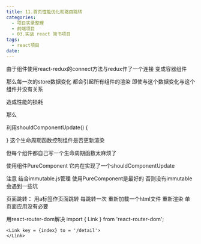 ```yaml
---
title: 11.首页性能优化和路由跳转
categories:
  - 项目实录整理
  - 前端项目
  - 03.实战 react 简书项目
tags:
  - react项目
date:
---
```


由于组件使用react-redux的connect方法与redux作了一个连接 变成容器组件

那么每一次的store数据变化 都会引起所有组件的渲染 即使与这个数据变化与这个组件并没有关系

造成性能的损耗

那么

利用shouldComponentUpdate() {

}
这个生命周期函数控制组件是否更新渲染

但每个组件都自己写一个生命周期函数太麻烦了

使用组件PureComponent 它内在实现了一个shouldComponentUpdate

注意 结合immutable.js管理 使用PureComponent是最好的  否则没有immutable 会遇到一些坑


页面跳转：
用a标签作页面跳转 每跳转一次 重新加载一个html文件 重新渲染
单页面应用没有必要

用react-router-dom解决
	import { Link } from 'react-router-dom';

	<Link key = {index} to = '/detail'>
	</Link>
